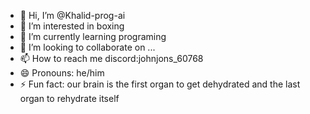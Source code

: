 - 👋 Hi, I’m @Khalid-prog-ai
- 👀 I’m interested in boxing
- 🌱 I’m currently learning programing
- 💞️ I’m looking to collaborate on ...
- 📫 How to reach me discord:johnjons_60768
- 😄 Pronouns: he/him
- ⚡ Fun fact: our brain is the first organ to get dehydrated and the last organ to rehydrate itself

<!---
Khalid-prog-ai/Khalid-prog-ai is a ✨ special ✨ repository because its `README.md` (this file) appears on your GitHub profile.
You can click the Preview link to take a look at your changes.
--->
